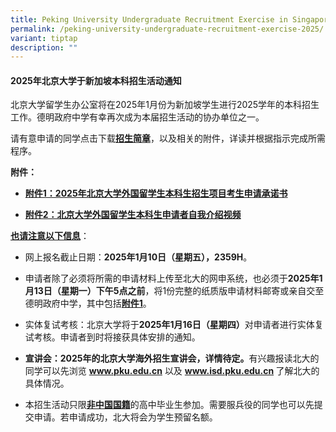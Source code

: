 ```yaml
---
title: Peking University Undergraduate Recruitment Exercise in Singapore for 2025
permalink: /peking-university-undergraduate-recruitment-exercise-2025/
variant: tiptap
description: ""
---
```

<h4><strong>2025年北京大学于新加坡本科招生活动通知</strong></h4>
<p>北京大学留学生办公室将在2025年1月份为新加坡学生进行2025学年的本科招生工作。德明政府中学有幸再次成为本届招生活动的协办单位之一。</p>
<p>请有意申请的同学点击下载<strong><a href="/files/2025_Peking_University_zhaosheng_jianzhang.pdf" rel="noopener nofollow" target="_blank">招生简章</a></strong>，以及相关的附件，详读并根据指示完成所需程序。</p>
<p><strong>附件：</strong>
</p>
<ul data-tight="true" class="tight">
<li>
<p><strong><a href="/files/2025_Peking_University_chengnuoshu.pdf" rel="noopener nofollow" target="_blank">附件1：2025年北京大学外国留学生本科生招生项目考生申请承诺书</a></strong>
</p>
</li>
<li>
<p><strong><a href="/files/2025_Peking_University_ziwojieshao.pdf" rel="noopener nofollow" target="_blank">附件2：北京大学外国留学生本科生申请者自我介绍视频</a></strong>
</p>
</li>
</ul>
<p></p>
<p><strong><u>也请注意以下信息</u></strong>：</p>
<ul data-tight="true" class="tight">
<li>
<p>网上报名截止日期：<strong>2025年1月10日（星期五），2359H</strong>。</p>
</li>
<li>
<p>申请者除了必须将所需的申请材料上传至北大的网申系统，也必须于<strong>2025年1月13日（星期一）下午5点之前</strong>，将1份完整的纸质版申请材料邮寄或亲自交至德明政府中学，其中包括<strong><a href="/files/2025_Peking_University_chengnuoshu.pdf" rel="noopener nofollow" target="_blank">附件1</a></strong>。</p>
</li>
<li>
<p>实体复试考核：北京大学将于<strong>2025年1月16日（星期四）</strong>对申请者进行实体复试考核。申请者到时将接获具体安排的通知。</p>
</li>
<li>
<p><strong>宣讲会：2025年的北京大学海外招生宣讲会，详情待定。</strong>有兴趣报读北大的同学可以先浏览 <strong><a href="http://www.pku.edu.cn" rel="noopener noreferrer nofollow" target="_blank">www.pku.edu.cn</a></strong> 以及 <strong><a href="http://www.isd.pku.edu.cn" rel="noopener noreferrer nofollow" target="_blank">www.isd.pku.edu.cn</a> </strong>了解北大的具体情况。</p>
</li>
<li>
<p>本招生活动只限<strong><u>非中国国籍</u></strong>的高中毕业生参加。需要服兵役的同学也可以先提交申请。若申请成功，北大将会为学生预留名额。</p>
</li>
</ul>
<p></p>
